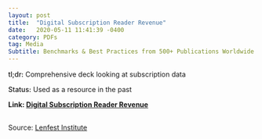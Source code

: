 ```yaml
---
layout: post
title:  "Digital Subscription Reader Revenue"
date:   2020-05-11 11:41:39 -0400
category: PDFs
tag: Media
Subtitle: Benchmarks & Best Practices from 500+ Publications Worldwide
---
```

<div style="margin-top:15px;"></div>

<span style="font-weight:500;">tl;dr:</span> Comprehensive deck looking at subscription data

<span style="font-weight:500;">Status:</span> Used as a resource in the past

**Link: [Digital Subscription Reader Revenue](/assets/pdfs/Lenfest.pdf)**
<div style="margin-bottom:30px;"></div>

<div style="margin-bottom:30px;"></div>
<p class="pdf-source">Source: <a href="lenfestinstitute.org" target="_blank">Lenfest Institute</a></p>